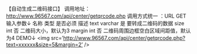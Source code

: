 【自动生成二维码接口】
调用地址：http://www.96567.com/api/center/getqrcode.php
调用方式统一 ：URL   GET
输入参数↓
名称	类型	是否必须	描述
text	varchar	是	要转成二维码的数据
size	int	否	二维码大小，默认为3
margin	int	否	二维码周围边框空白区域间距值，默认为4
DEMO↓
<img src=’http://www.96567.com/api/center/getqrcode.php?text=xxxxxx&size=5&margin=2’ />